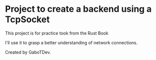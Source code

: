 # Project to create a backend using a TcpSocket
This project is for practice took from the Rust Book

I'll use it to grasp a better understanding of network connections.

Created by GaboTDev.